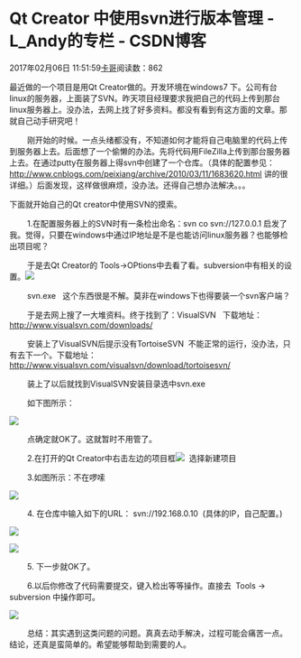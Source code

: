 # Qt Creator 中使用svn进行版本管理 - L_Andy的专栏 - CSDN博客

2017年02月06日 11:51:59[卡哥](https://me.csdn.net/L_Andy)阅读数：862



最近做的一个项目是用Qt Creator做的。开发环境在windows7 下。公司有台linux的服务器，上面装了SVN。昨天项目经理要求我把自己的代码上传到那台linux服务器上。没办法，去网上找了好多资料。都没有看到有这方面的文章。那就自己动手研究吧！

        刚开始的时候。一点头绪都没有，不知道如何才能将自己电脑里的代码上传到服务器上去。后面想了一个偷懒的办法。先将代码用FileZilla上传到那台服务器上去。在通过putty在服务器上得svn中创建了一个仓库。（具体的配置参见：http://www.cnblogs.com/peixiang/archive/2010/03/11/1683620.html 讲的很详细。）后面发现，这样做很麻烦，没办法。还得自己想办法解决。。。

下面就开始自己的Qt creator中使用SVN的摸索。

        1.在配置服务器上的SVN时有一条检出命名：svn co svn://127.0.0.1 启发了我。觉得，只要在windows中通过IP地址是不是也能访问linux服务器？也能够检出项目呢？

        于是去Qt Creator的 Tools->OPtions中去看了看。subversion中有相关的设置。![](http://hi.csdn.net/attachment/201201/18/0_13268648028Ok8.gif)

        svn.exe   这个东西很是不解。莫非在windows下也得要装一个svn客户端？

        于是去网上搜了一大堆资料。终于找到了：VisualSVN   下载地址：http://www.visualsvn.com/downloads/

        安装上了VisualSVN后提示没有TortoiseSVN  不能正常的运行，没办法，只有去下一个。下载地址：http://www.visualsvn.com/visualsvn/download/tortoisesvn/

        装上了以后就找到VisualSVN安装目录选中svn.exe

        如下图所示：

![](http://hi.csdn.net/attachment/201201/18/0_13268653304nuc.gif)

        点确定就OK了。这就暂时不用管了。

        2.在打开的Qt Creator中右击左边的项目框![](http://hi.csdn.net/attachment/201201/18/0_1326865479dRKh.gif)  选择新建项目

        3.如图所示：不在啰嗦

![](http://hi.csdn.net/attachment/201201/18/0_1326865581q4cc.gif)

        4. 在仓库中输入如下的URL： svn://192.168.0.10  (具体的IP，自己配置。)

![](http://hi.csdn.net/attachment/201201/18/0_1326865681jZl7.gif)

![](http://hi.csdn.net/attachment/201201/18/0_1326865829JmiF.gif)

        5. 下一步就OK了。

        6.以后你修改了代码需要提交，键入检出等等操作。直接去  Tools -> subversion 中操作即可。

![](http://hi.csdn.net/attachment/201201/18/0_1326865909G1mv.gif)

        总结：其实遇到这类问题的问题。真真去动手解决，过程可能会痛苦一点。结论，还真是蛮简单的。希望能够帮助到需要的人。

